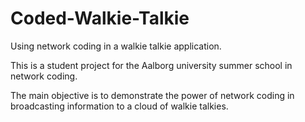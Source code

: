 Coded-Walkie-Talkie
===================

Using network coding in a walkie talkie application.

This is a student project for the Aalborg university summer school in network coding.

The main objective is to demonstrate the power of network coding in broadcasting information to a cloud of walkie talkies.
